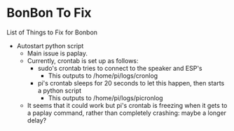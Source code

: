 # BonBon To Fix

List of Things to Fix for Bonbon

- Autostart python script
  - Main issue is paplay.
  - Currently, crontab is set up as follows:
    - sudo's crontab tries to connect to the speaker and ESP's
      - This outputs to /home/pi/logs/cronlog
    - pi's crontab sleeps for 20 seconds to let this happen, then starts a python script
      - This outputs to /home/pi/logs/picronlog
  - It seems that it could work but pi's crontab is freezing when it gets to a paplay command, rather than completely crashing: maybe a longer delay?
